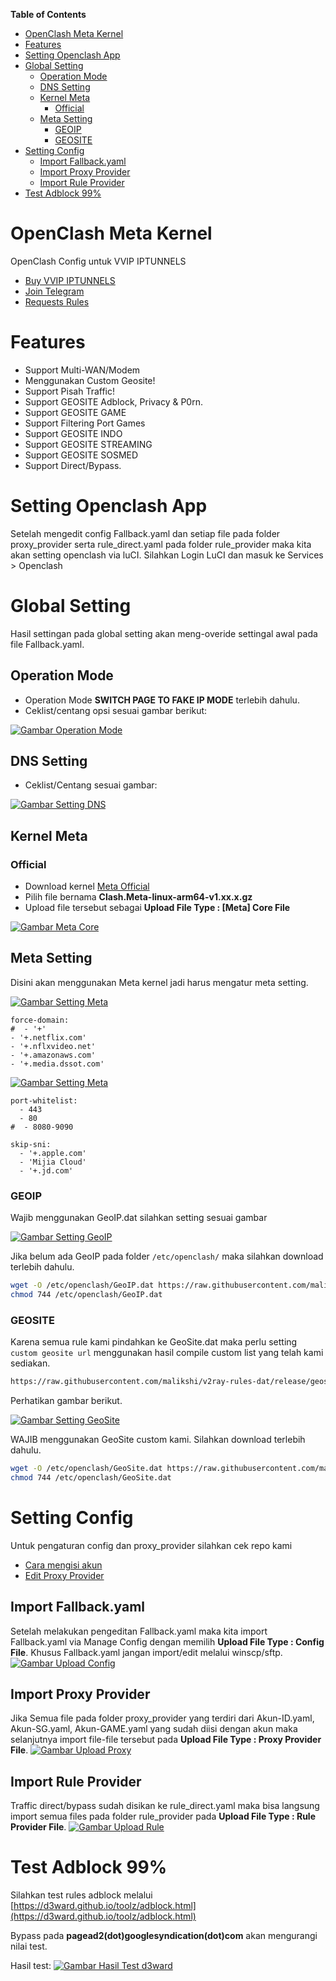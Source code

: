 **Table of Contents**

- [OpenClash Meta Kernel](#openclash-meta-kernel)
- [Features](#features)
- [Setting Openclash App](#setting-openclash-app)
- [Global Setting](#global-setting)
  - [Operation Mode](#operation-mode)
  - [DNS Setting](#dns-setting)
  - [Kernel Meta](#kernel-meta)
	- [Official](#official)
  - [Meta Setting](#meta-setting)
    - [GEOIP](#geoip)
    - [GEOSITE](#geosite)
- [Setting Config](#setting-config)
  - [Import Fallback.yaml](#import-fallbackyaml)
  - [Import Proxy Provider](#import-proxy-provider)
  - [Import Rule Provider](#import-rule-provider)
- [Test Adblock 99%](#test-adblock-99)

# OpenClash Meta Kernel

OpenClash Config untuk VVIP IPTUNNELS

- [Buy VVIP IPTUNNELS](https://linktr.ee/iptunnelscom)
- [Join Telegram](https://t.me/+O08-QK6VNXU5NzU1)
- [Requests Rules](https://github.com/rfxcll/open_clash/issues/new/choose)

# Features

- Support Multi-WAN/Modem
- Menggunakan Custom Geosite!
- Support Pisah Traffic!
- Support GEOSITE Adblock, Privacy & P0rn.
- Support GEOSITE GAME
- Support Filtering Port Games
- Support GEOSITE INDO
- Support GEOSITE STREAMING
- Support GEOSITE SOSMED
- Support Direct/Bypass.

# Setting Openclash App

Setelah mengedit config Fallback.yaml dan setiap file pada folder proxy_provider serta rule_direct.yaml pada folder rule_provider maka kita akan setting openclash via luCI. Silahkan Login LuCI dan masuk ke Services > Openclash

# Global Setting

Hasil settingan pada global setting akan meng-overide settingal awal pada file Fallback.yaml.

## Operation Mode

- Operation Mode **SWITCH PAGE TO FAKE IP MODE** terlebih dahulu.
- Ceklist/centang opsi sesuai gambar berikut:

[![Gambar Operation Mode](https://raw.githubusercontent.com/rfxcll/open_meta/main/images/operationmode.jpg "Operation Mode")](https://raw.githubusercontent.com/rfxcll/open_meta/main/images/operationmode.jpg)

## DNS Setting

- Ceklist/Centang sesuai gambar:

[![Gambar Setting DNS](https://raw.githubusercontent.com/rfxcll/open_meta/main/images/dnssetting-1.jpg "Setting DNS")](https://raw.githubusercontent.com/rfxcll/open_meta/main/images/dnssetting-1.jpg)

## Kernel Meta

### Official

- Download kernel [Meta Official](https://github.com/MetaCubeX/Clash.Meta/releases/latest)
- Pilih file bernama **Clash.Meta-linux-arm64-v1.xx.x.gz**
- Upload file tersebut sebagai **Upload File Type : [Meta] Core File**

[![Gambar Meta Core](https://raw.githubusercontent.com/rfxcll/open_meta/main/images/metacore.jpg "Meta Core")](https://raw.githubusercontent.com/rfxcll/open_meta/main/images/metacore.jpg)


## Meta Setting

Disini akan menggunakan Meta kernel jadi harus mengatur meta setting.

[![Gambar Setting Meta](https://raw.githubusercontent.com/rfxcll/open_meta/main/images/metasetting-1.jpg "Setting Meta")](https://raw.githubusercontent.com/rfxcll/open_meta/main/images/metasetting-1.jpg)

```
force-domain:
#  - '+'
- '+.netflix.com'
- '+.nflxvideo.net'
- '+.amazonaws.com'
- '+.media.dssot.com'
```

[![Gambar Setting Meta](https://raw.githubusercontent.com/rfxcll/open_meta/main/images/metasetting-2.jpg "Setting Meta")](https://raw.githubusercontent.com/rfxcll/open_meta/main/images/metasetting-2.jpg)

```
port-whitelist:
  - 443
  - 80
#  - 8080-9090
```

```
skip-sni:
  - '+.apple.com'
  - 'Mijia Cloud'
  - '+.jd.com'
```

### GEOIP

Wajib menggunakan GeoIP.dat silahkan setting sesuai gambar

[![Gambar Setting GeoIP](https://raw.githubusercontent.com/rfxcll/open_meta/main/images/metasetting-3.jpg "Setting GeoIP")](https://raw.githubusercontent.com/rfxcll/open_meta/main/images/metasetting-3.jpg)

Jika belum ada GeoIP pada folder `/etc/openclash/` maka silahkan download terlebih dahulu.

```sh
wget -O /etc/openclash/GeoIP.dat https://raw.githubusercontent.com/malikshi/v2ray-rules-dat/release/geoip.dat
chmod 744 /etc/openclash/GeoIP.dat
```

### GEOSITE

Karena semua rule kami pindahkan ke GeoSite.dat maka perlu setting `custom geosite url` menggunakan hasil compile custom list yang telah kami sediakan.

```sh
https://raw.githubusercontent.com/malikshi/v2ray-rules-dat/release/geosite.dat
```

Perhatikan gambar berikut.

[![Gambar Setting GeoSite](https://raw.githubusercontent.com/rfxcll/open_meta/main/images/metasetting-4.jpg "Setting GeoSite")](https://raw.githubusercontent.com/rfxcll/open_meta/main/images/metasetting-4.jpg)

WAJIB menggunakan GeoSite custom kami. Silahkan download terlebih dahulu.

```sh
wget -O /etc/openclash/GeoSite.dat https://raw.githubusercontent.com/malikshi/v2ray-rules-dat/release/geosite.dat
chmod 744 /etc/openclash/GeoSite.dat
```

# Setting Config

Untuk pengaturan config dan proxy_provider silahkan cek repo kami

- [Cara mengisi akun](https://github.com/rfxcll/open_clash#cara-mengisi-akun)
- [Edit Proxy Provider](https://github.com/rfxcll/open_clash#edit-files-proxy-provider)

## Import Fallback.yaml

Setelah melakukan pengeditan Fallback.yaml maka kita import Fallback.yaml via Manage Config dengan memilih **Upload File Type : Config File**. Khusus Fallback.yaml jangan import/edit melalui winscp/sftp.
[![Gambar Upload Config](https://raw.githubusercontent.com/rfxcll/open_clash/main/assets/config-upload.jpg "Upload Config")](https://raw.githubusercontent.com/rfxcll/open_clash/main/assets/config-upload.jpg)

## Import Proxy Provider

Jika Semua file pada folder proxy_provider yang terdiri dari Akun-ID.yaml, Akun-SG.yaml, Akun-GAME.yaml yang sudah diisi dengan akun maka selanjutnya import file-file tersebut pada **Upload File Type : Proxy Provider File**.
[![Gambar Upload Proxy](https://raw.githubusercontent.com/rfxcll/open_clash/main/assets/proxy-upload.jpg "Upload Proxy")](https://raw.githubusercontent.com/rfxcll/open_clash/main/assets/proxy-upload.jpg)

## Import Rule Provider

Traffic direct/bypass sudah disikan ke rule_direct.yaml maka bisa langsung import semua files pada folder rule_provider pada **Upload File Type : Rule Provider File**.
[![Gambar Upload Rule](https://raw.githubusercontent.com/rfxcll/open_clash/main/assets/rule-upload.jpg "Upload Rule")](https://raw.githubusercontent.com/rfxcll/open_clash/main/assets/rule-upload.jpg)

# Test Adblock 99%

Silahkan test rules adblock melalui [https://d3ward.github.io/toolz/adblock.html](https://d3ward.github.io/toolz/adblock.html)

Bypass pada **pagead2(dot)googlesyndication(dot)com** akan mengurangi nilai test.

Hasil test:
[![Gambar Hasil Test d3ward](https://raw.githubusercontent.com/rfxcll/open_clash/main/assets/d3ward.jpg "Hasil Test d3ward")](https://raw.githubusercontent.com/rfxcll/open_clash/main/assets/d3ward.jpg)